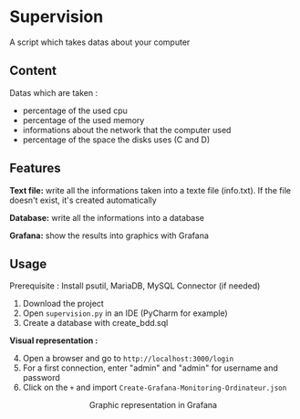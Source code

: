 # Supervision
A script which takes datas about your computer

## Content
Datas which are taken :
- percentage of the used cpu
- percentage of the used memory
- informations about the network that the computer used
- percentage of the space the disks uses (C and D)

## Features
__Text file:__ write all the informations taken into a texte file (info.txt). If the file doesn't exist, it's created automatically

__Database:__ write all the informations into a database

__Grafana:__ show the results into graphics with Grafana


## Usage

Prerequisite :
Install psutil, MariaDB, MySQL Connector (if needed)

1. Download the project
2. Open ``supervision.py`` in an IDE (PyCharm for example)
3. Create a database with create_bdd.sql

__Visual representation :__

4. Open a browser and go to ``http://localhost:3000/login``
5. For a first connection, enter "admin" and "admin" for username and password
6. Click on the ``+`` and import ``Create-Grafana-Monitoring-Ordinateur.json``

<p align = "center">
Graphic representation in Grafana
</p>
